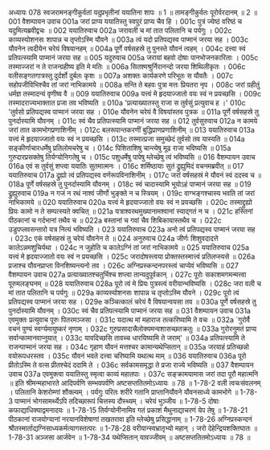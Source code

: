 अध्यायः 078
स्वजरामनङ्गीकुर्वतां यदुप्रभृतीनां ययातिना शापः ॥ 1 ॥ तामङ्गीकुर्वतः पूरोर्वरदानम् ॥ 2 ॥
001	वैशम्पायन उवाच 
001a	जरां प्राप्य ययातिस्तु स्वपुरं प्राप्य चैव हि ।
001c	पुत्रं ज्येष्ठं वरिष्ठं च यदुमित्यब्रवीद्वचः ॥
002	ययातिरुवाच 
002a	जरावली च मां तात पलितानि च पर्यगुः ।
002c	काव्यस्योशनसः शापान्न च तृप्तोऽस्मि यौवने ॥
003a	त्वं यदो प्रतिपद्यस्व पाप्मानं जरया सह ।
003c	यौवनेन त्वदीयेन चरेयं विषयानहम् ॥
004a	पूर्णे वर्षसहस्रे तु पुनस्ते यौवनं त्वहम् ।
004c	दत्त्वा स्वं प्रतिपत्स्यामि पाप्मानं जरया सह ॥
005	यदुरुवाच 
005a	जरायां बहवो दोषाः पानभोजनकारिताः ।
005c	तस्माज्जरां न ते राजन्ग्रहीष्य इति मे मतिः ॥
006a	सितश्मश्रुर्निरानन्दो जरया शिथिलीकृतः ।
006c	वलीसङ्गतगात्रस्तु दुर्दर्शो दुर्बलः कृशः ॥
007a	अशक्तः कार्यकरणे परिभूतः स यौवतैः ।
007c	सहोपजीविभिश्चैव तां जरां नाभिकामये ॥
008a	सन्ति ते बहवः पुत्रा मत्तः प्रियतरा नृप ।
008c	जरां ग्रहीतुं धर्मज्ञ तस्मादन्यं वृणीष्व वै ॥
009	ययातिरुवाच 
009a	यत्त्वं मे हृदयाज्जातो वयः स्वं न प्रयच्छसि ।
009c	तस्मादराज्यभाक्तात प्रजा तव भविष्यति ॥
010a	'प्रत्याख्यातस्तु राजा स तुर्वसुं प्रत्युवाच ह ।'
010c	'तुर्वसो प्रतिपद्यस्व पाप्मानं जरया सह ।
010e	यौवनेन चरेयं वै विषयांस्तव पुत्रक ॥
011a	पूर्णे वर्षसहस्रे तु पुनर्दास्यामि यौवनम् ।
011c	स्वं चैव प्रतिपत्स्यामि पाप्मानं जरया सह ॥
012	तुर्वसुरुवाच 
012a	न कामये जरां तात कामभोगप्रणाशिनीम् ।
012c	बलरूपान्तकरणीं बुद्धिप्राणप्रणाशिनीम् ॥
013	ययातिरुवाच 
013a	यत्त्वं मे हृदयाज्जातो वयः स्वं न प्रयच्छसि ।
013c	तस्मात्प्रजा समुच्छेदं तुर्वसो तव यास्यति ॥
014a	सङ्कीर्णाचारधर्मेषु प्रतिलोमचरेषु च ।
014c	पिशिताशिषु चान्त्येषु मूढ राजा भविष्यसि ॥
015a	गुरुदारप्रसक्तेषु तिर्यग्योनिगतेषु च ।
015c	पशुधर्मेषु पापेषु म्लेच्छेषु त्वं भविष्यसि ॥
016	वैशम्पायन उवाच 
016a	एवं स तुर्वसुं शप्त्वा ययातिः सुतमात्मनः ।
016c	शर्मिष्ठायाः सुतं द्रुह्युमिदं वचनमब्रवीत् ॥
017	ययातिरुवाच 
017a	द्रुह्यो त्वं प्रतिपद्यस्व वर्णरूपविनाशिनीम् ।
017c	जरां वर्षसहस्रं मे यौवनं स्वं ददस्व च ॥
018a	पूर्णे वर्षसहस्रे तु पुनर्दास्यामि यौवनम् ।
018c	स्वं चादास्यामि भूयोऽहं पाप्मानं जरया सह ॥
019	द्रुह्युरुवाच 
019a	न गजं न रथं नाश्वं जीर्णो भुङ्क्ते न च स्त्रियम् ।
019c	वाग्भङ्गश्चास्य भवति तां जरां नाभिकामये ॥
020	ययातिरुवाच 
020a	यत्त्वं मे हृदयाज्जातो वयः स्वं न प्रयच्छसि ।
020c	तस्माद्द्रुह्यो प्रियः कामो न ते सम्पत्स्यते क्वचित् ॥
021a	यत्राश्वरथमुख्यानामश्वानां स्याद्गतं न च ।
021c	हस्तिनां पीठकानां च गर्दभानां तथैव च ॥
022a	बस्तानां च गवां चैव शिबिकायास्तथैव च ।
022c	उडुपप्लवसन्तारो यत्र नित्यं भविष्यति ।
023	ययातिरुवाच 
023a	अनो त्वं प्रतिपद्यस्व पाप्मानं जरया सह ।
023c	एकं वर्षसहस्रं तु चरेयं यौवनेन ते ॥
024	अनुरुवाच 
024a	जीर्णः शिशुवदादत्ते कालेऽन्नमशुचिर्यथा ।
024c	न जुहोति च कालेऽग्निं तां जरां नाभिकामये ॥
025	ययातिरुवाच 
025a	यत्त्वं मे हृदयाज्जातो वयः स्वं न प्रयच्छसि ।
025c	जरादोषस्त्वया प्रोक्तस्तस्मात्त्वं प्रतिलप्स्यसे ॥
026a	प्रजाश्च यौवनप्राप्ता विनशिष्यन्त्यनो तव ।
026c	अग्निप्रस्कन्दनपरस्त्वं चाप्येवं भविष्यसि ॥
027	वैशम्पायन उवाच 
027a	प्रत्याख्यातश्चतुर्भिश्च शप्त्वा तान्यदुपूर्वकान् ।
027c	पूरोः सकाशमगमन्मत्त्वा पूरुमलङ्घनम् ॥
028	ययातिरुवाच 
028a	पूरो त्वं मे प्रियः पुत्रस्त्वं वरीयान्भविष्यसि ।
028c	जरा वली च मां तात पलितानि च पर्यगुः ॥
029a	काव्यस्योशनसः शापान्न च तृप्तोऽस्मि यौवने ।
029c	पूरो त्वं प्रतिपद्यस्व पाप्मानं जरया सह ।
029e	कञ्चित्कालं चरेयं वै विषयान्वयसा तव ॥
030a	पूर्णे वर्षसहस्रे तु पुनर्दास्यामि यौवनम् ।
030c	स्वं चैव प्रतिपत्स्यामि पाप्मानं जरया सह ॥
031	वैशम्पायन उवाच 
031a	एवमुक्तः प्रत्युवाच पूरुः पितरमञ्जसा ।
031c	यदात्थ मां महाराज तत्करिष्यामि ते वचः ॥
032a	`गुरोर्वै वचनं पुण्यं स्वर्ग्यमायुष्करं नृणाम् ।
032c	गुरुप्रसादात्त्रैलोक्यमन्वशासच्छतक्रतुः ॥
033a	गुरोरनुमतं प्राप्य सर्वान्कामानवाप्नुयात् ।
033c	यावदिच्छसि तावच्च धारयिष्यामि ते जराम्' ॥
034a	प्रतिपत्स्यामि ते राजन्पाप्मानं जरया सह ।
034c	गृहाण यौवनं मत्तश्चर कामान्यथेप्सितान् ॥
035a	जरयाहं प्रतिच्छन्नो वयोरूपधरस्तव ।
035c	यौवनं भवते दत्त्वा चरिष्यामि यथात्थ माम् ॥
036	ययातिरुवाच 
036a	पूरो प्रीतोऽस्मि ते वत्स प्रीतश्चेदं ददामि ते ।
036c	सर्वकामसमृद्धा ते प्रजा राज्ये भविष्यति ॥
037	वैशम्पायन उवाच 
037a	एवमुक्त्वा ययातिस्तु स्मृत्वा काव्यं महातपाः ।
037c	सङ्क्रामयामास जरां तदा पूरौ महात्मनि ॥ 
इति श्रीमन्महाभारते आदिपर्वणि सम्भवपर्वणि अष्टसप्ततितमोऽध्यायः ॥ 78 ॥
1-78-2 वली त्वचःसंवलनम् । पलितानि केशरोम्णां शौक्ल्यम् । पर्यगुः परितः शरीरे गतानि प्राप्तानियौवने यौवनसाध्ये कामभोगे ॥ 1-78-3 पाप्मानं भोगसामर्थ्येऽपि तदिच्छारूपं चित्तस्य दौस्थ्यम् । चरेयं भुञ्जीय ॥ 1-78-5 दोषाः कफाद्याधिक्याद्वमनादयः ॥ 1-78-15 तिर्यग्योनीनामिव गतं प्रकाशं मैथुनाद्याचरणं येप तेषु ॥ 1-78-21 पीठकानां राजयोग्यानां नरयानविशेषाणां तखतरावा इति म्लेच्छेषु प्रसिद्धानाम् ॥ 1-78-26 अग्निप्रस्कन्दनं श्रौतस्मार्ताद्यग्निसाध्यकर्मत्यागस्तत्परः ॥ 1-78-28 वरीयान्स्वभ्रातृभ्यो महान् । जरो देहेन्द्रियशक्तिघातः ॥ 1-78-31 अञ्जसा आर्जवेन ॥ 1-78-34 यथेप्सितान् यावज्जीवम् ॥ अष्टसप्ततितमोऽध्यायः ॥ 78 ॥

